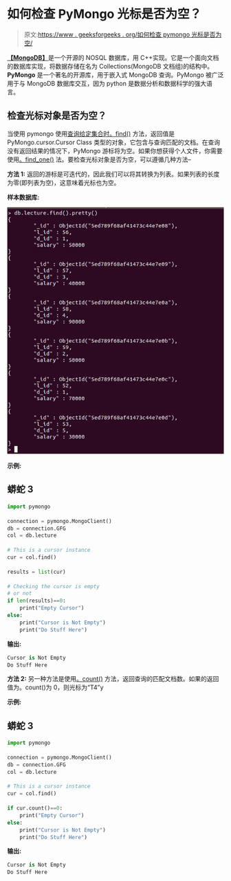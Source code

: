 # 如何检查 PyMongo 光标是否为空？

> 原文:[https://www . geeksforgeeks . org/如何检查 pymongo 光标是否为空/](https://www.geeksforgeeks.org/how-to-check-if-the-pymongo-cursor-is-empty/)

[**【MongoDB】**](https://www.geeksforgeeks.org/mongodb-and-python/)是一个开源的 NOSQL 数据库，用 C++实现。它是一个面向文档的数据库实现，将数据存储在名为 Collections(MongoDB 文档组)的结构中。 **PyMongo** 是一个著名的开源库，用于嵌入式 MongoDB 查询。PyMongo 被广泛用于与 MongoDB 数据库交互，因为 python 是数据分析和数据科学的强大语言。

## 检查光标对象是否为空？

当使用 pymongo 使用[查询给定集合时。find()](https://www.geeksforgeeks.org/python-mongodb-find/) 方法，返回值是 PyMongo.cursor.Cursor Class 类型的对象，它包含与查询匹配的文档。在查询没有返回结果的情况下，PyMongo 游标将为空。如果你想获得个人文件，你需要使用[。find_one()](https://www.geeksforgeeks.org/python-mongodb-find_one-query/) 法。要检查光标对象是否为空，可以遵循几种方法–

**方法 1:** 返回的游标是可迭代的，因此我们可以将其转换为列表。如果列表的长度为零(即列表为空)，这意味着光标也为空。

**样本数据库:**

![](img/9a237f466f91c264b1cdbc7bb78a3521.png)

**示例:**

## 蟒蛇 3

```py
import pymongo

connection = pymongo.MongoClient()
db = connection.GFG
col = db.lecture

# This is a cursor instance
cur = col.find()   

results = list(cur)

# Checking the cursor is empty
# or not
if len(results)==0:
    print("Empty Cursor")
else:
    print("Cursor is Not Empty")
    print("Do Stuff Here")
```

**输出:**

```py
Cursor is Not Empty
Do Stuff Here
```

**方法 2:** 另一种方法是使用[。count()](https://www.geeksforgeeks.org/python-list-function-count/) 方法，返回查询的匹配文档数。如果的返回值为。count()为 0，则光标为“T4”y

**示例:**

## 蟒蛇 3

```py
import pymongo

connection = pymongo.MongoClient()
db = connection.GFG
col = db.lecture

# This is a cursor instance
cur = col.find()

if cur.count()==0:
    print("Empty Cursor")
else:
    print("Cursor is Not Empty")
    print("Do Stuff Here")
```

**输出:**

```py
Cursor is Not Empty
Do Stuff Here
```